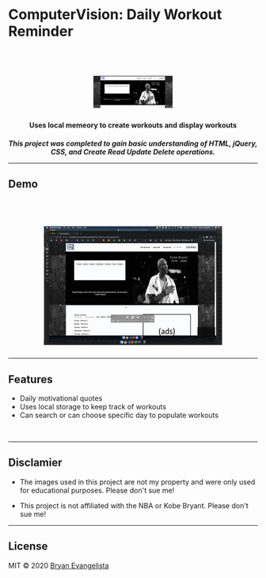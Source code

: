 # ComputerVision: Daily Workout Reminder

<h1 align="center">
  <br>
<img src="/screenshot.png" width="160">
</h1>


<h4 align="center">Uses local memeory to create workouts and display workouts</h4>

<h5 align='center'>This project was completed to gain basic understanding of HTML, jQuery, CSS, and Create Read Update Delete operations.</>

<br/>

---

## Demo

<h1 align="center">
  <br>
<img src="/crudapp.gif">
</h1>

---

## Features
-	Daily motivational quotes
-	Uses local storage to keep track of workouts
-	Can search or can choose specific day to populate workouts
<br/>

---

## Disclamier
- The images used in this project are not my property and were only used for educational purposes. Please don't sue me!

- This project is not affiliated with the NBA or Kobe Bryant. Please don't sue me!

---

## License
MIT  © 2020 [Bryan Evangelista](https://www.linkedin.com/in/bryanevangelista/)
